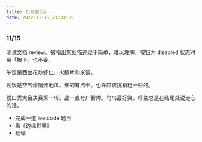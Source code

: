 ```yaml
---
title: 11月第3周
date: 2022-11-15 21:33:05
---
```

### 11/15

测试文档 review。被指出某处描述过于简单，难以理解。按钮为 disabled 状态时用「按下」也不妥。

午饭是西兰花炒虾仁、火腿片和米饭。

晚饭是空气炸锅烤地瓜。细的有点干。也许应该挑稍粗一些的。

脱口秀大会决赛第一轮。晶一直夸广智帅。鸟鸟最好笑。呼兰总是在结尾处说走心的话。

- 完成一道 leetcode 题目
- 看《边缘世界》
- 翻译

